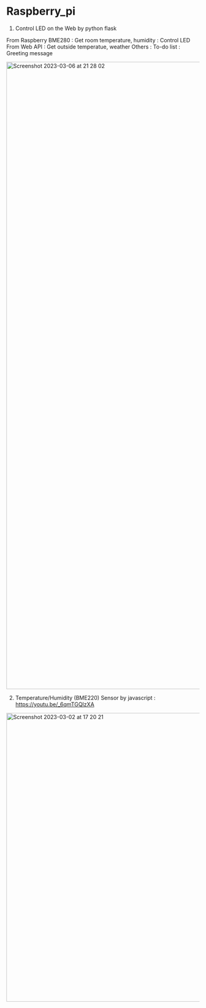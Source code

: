 # Raspberry_pi 


1) Control LED on the Web by python flask

  From Raspberry BME280
    : Get room temperature, humidity 
    : Control LED 
  From Web API
    : Get outside temperatue, weather
  Others
    : To-do list
    : Greeting message


<img width="1636" alt="Screenshot 2023-03-06 at 21 28 02" src="https://user-images.githubusercontent.com/74134434/223563116-5fbbf5d7-b202-4f85-b645-32dd98d93c1f.png">


2) Temperature/Humidity (BME220) Sensor  by javascript
  : https://youtu.be/_6qmTGQIzXA
  
<img width="753" alt="Screenshot 2023-03-02 at 17 20 21" src="https://user-images.githubusercontent.com/74134434/222585795-c4f4cfd6-8ac9-4170-97a8-f1f89da0a835.png">
